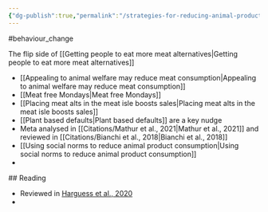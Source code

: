 ```yaml
---
{"dg-publish":true,"permalink":"/strategies-for-reducing-animal-product-consumption/","created":"2024-04-21T15:10:12.000+01:00","updated":"2025-09-29T00:29:33.758+01:00"}
---
```


#behaviour_change 

The flip side of [[Getting people to eat more meat alternatives\|Getting people to eat more meat alternatives]]

- [[Appealing to animal welfare may reduce meat consumption\|Appealing to animal welfare may reduce meat consumption]]
- [[Meat free Mondays\|Meat free Mondays]]
- [[Placing meat alts in the meat isle boosts sales\|Placing meat alts in the meat isle boosts sales]] 
- [[Plant based defaults\|Plant based defaults]] are a key nudge
- Meta analysed in [[Citations/Mathur et al., 2021\|Mathur et al., 2021]] and reviewed in [[Citations/Bianchi et al., 2018\|Bianchi et al., 2018]]
- [[Using social norms to reduce animal product consumption\|Using social norms to reduce animal product consumption]] 
- 

## Reading
- Reviewed in [Harguess et al., 2020](https://www.sciencedirect.com/science/article/abs/pii/S0195666318315812)
- 
